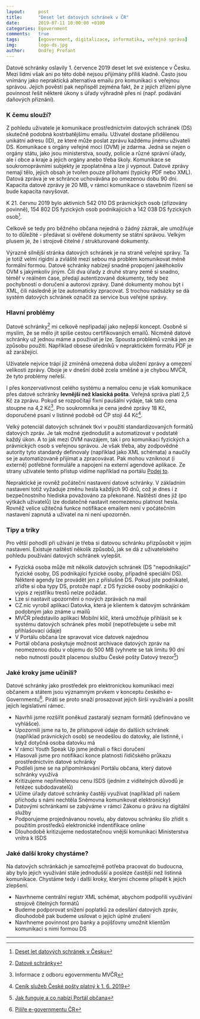 ```yaml
---
layout:     post
title:      "Deset let datových schránek v ČR"
date:       2019-07-11 10:00:00 +0100
categories: Egovernment
comments:   true
tags:       [egovernment, digitalizace, informatika, veřejná správa]
img:        logo-ds.jpg
author:     Ondřej Profant
---
```


Datové schránky oslavily 1. července 2019 deset let své existence v Česku. Mezi lidmi však ani po této době nejsou přijímány příliš kladně. Často jsou vnímány jako nepraktická alternativa emailu pro komunikaci s veřejnou správou. Jejich pověsti pak nepřispěl zejména fakt, že z jejich zřízení plyne povinnost řešit některé úkony s úřady výhradně přes ni (např. podávání daňových přiznání).

<!--more-->

### K čemu slouží?

Z pohledu uživatele je komunikace prostřednictvím datových schránek (DS) skutečně podobná kostrbatějšímu emailu. Uživatel dostane přidělenou unikátní adresu (ID), ze které může poslat zprávu každému jinému uživateli DS. Komunikace s orgány veřejné moci (OVM) je zdarma. Jedná se nejen o orgány státu, jako jsou ministerstva, soudy, policie a různé správní úřady, ale i obce a kraje a jejich orgány anebo třeba školy. Komunikace se soukromoprávními subjekty je zpoplatněna a lze ji vypnout. Datové zprávy nemají tělo, jejich obsah je tvořen pouze přílohami (typicky PDF nebo XML). Datová zpráva je ve schránce uchovávána po omezenou dobu 90 dní. Kapacita datové zprávy je 20 MB, v rámci komunikace o stavebním řízení se bude kapacita navyšovat.

K 21. červnu 2019 bylo aktivních 542 010 DS právnických osob (zřizovány povinně), 154 802 DS fyzických osob podnikajících a 142 038 DS fyzických osob[^1].

Celkově se tedy pro běžného občana nejedná o žádný zázrak, ale umožňuje to to důležité - předávat si ověřené dokumenty se státní správou. Velkým plusem je, že i strojově čitelné / strukturované dokumenty.

Výrazně silnější stránka datových schránek je na straně veřejné správy. Ta je totiž velmi rigidní a zvláště mezi sebou má problém komunikovat méně formální formou. Datové schránky nabízejí snadné propojení jakéhokoliv OVM s jakýmkoliv jiným. Čili dva úřady z druhé strany země si snadno, téměř v reálném čase, předají autentizovaně dokumenty, tedy bez pochybností o doručení a autorovi zprávy. Dané dokumenty mohou být i XML, čili následně je lze automaticky zpracovat. S trochou nadsázky se dá systém datových schránek označit za service bus veřejné správy.

### Hlavní problémy

Datové schránky[^2] mi celkově nepřipadají jako nejlepší koncept. Osobně si myslím, že se mělo jít spíše cestou certifikovaných emailů. Nicméně datové schránky už jednou máme a používat je lze. Spousta problémů vzniká jen ze způsobu použití. Například obsese úředníků v nepraktickém formátu PDF je až zarážející.

Uživatele nejvíce trápí již zmíněná omezená doba uložení zprávy a omezení velikosti zprávy. Oboje je v dnešní době zcela směšné a je chybou MVČR, že tyto problémy neřeší.

I přes konzervativnost celého systému a nemalou cenu je však komunikace přes datové schránky **levnější než klasická pošta**. Veřejná správa platí 2,5 Kč za zprávu. Pokud se rozpočítají fixní paušální výdaje, tak tato cena stoupne na 4,2 Kč[^3]. Pro soukromníka je cena jedné zprávy 18 Kč, doporučené psaní v listinné podobě od ČP stojí 44 Kč[^4].

Velký potenciál datových schránek tkví v použití standardizovaných formátů datových zpráv. Je tak možné zjednodušit a automatizovat v podstatě každý úkon. A to jak mezi OVM navzájem, tak i pro komunikaci fyzických a právnických osob s veřejnou správou. Je však třeba, aby zodpovědné autority tyto standardy definovaly (například jako XML schémata) a naučily se je automatizovaně přijímat a zpracovávat. Pak mohou vzniknout (i externě) potřebné formuláře a napojení na externí agendové aplikace. Ze strany uživatele tento přístup vidíme například na portálu [Podej to](https://podejto.cz).

Nepraktické je rovněž počáteční nastavení datové schránky. V základním nastavení totiž vyžaduje změnu hesla každých 90 dnů, což je dnes i z bezpečnostního hlediska považováno za překonané. Naštěstí dnes již (po výtkách uživatelů) lze dodatečně nastavit neomezenou platnost hesla. Rovněž velice užitečná funkce notifikace emailem není v počátečním nastavení zapnutá a uživatel na ni není upozorněn.

### Tipy a triky

Pro větší pohodlí při užívání je třeba si datovou schránku přizpůsobit v jejím nastavení. Existuje naštěstí několik způsobů, jak se dá z uživatelského pohledu používání datových schránek vylepšit.

* Fyzická osoba může mít několik datových schránek (DS "nepodnikající" fyzické osoby, DS podnikající fyzické osoby, případně speciální DS). Některé agendy lze provádět jen z příslušné DS. Pokud jste podnikatel, zřiďte si oba typy DS, protože např. z DS fyzické osoby podnikající o výpis z rejstříku trestů nelze požádat.
* Lze si nastavit upozornění o nových zprávách na mail
* CZ.nic vyrobil aplikaci Datovka, která je klientem k datovým schránkám podobným jako známe u mailů
* MVČR představilo aplikaci Mobilní klíč, která umožňuje přihlásit se k systému datových schránek přes mobil (nepotřebujete u sebe mít přihlašovací údaje)
* V Portálu občana lze spravovat více datovek najednou
* Portál občana poskytuje možnost archivace datových zpráv na neomezenou dobu v objemu do 500 MB (vyhnete se tak limitu 90 dní nebo nutnosti použít placenou službu České pošty Datový trezor[^5])

### Jaké kroky jsme učinili?

Datové schránky jako prostředek pro elektronickou komunikaci mezi občanem a státem jsou významným prvkem v konceptu českého e-Governmentu[^6]. Piráti se proto snaží prosazovat jejich širší využívání a posílit jejich legislativní rámec.

* Navrhli jsme rozšířit poněkud zastaralý seznam formátů (definováno ve vyhlášce).
* Upozornili jsme na to, že přístupové údaje do dalších schránek (například právnických osob) se neodešlou do datovky, ale listinně, i když dotyčná osoba datovku má
* V rámci Youth Speak Up jsme jednali o fikci doručení
* Hlasovali jsme pro notifikaci konce platnosti řidičského průkazu prostřednictvím datové schránky
* Podíleli jsme se na připomínkování Portálu občana, který datové schránky využívá
* Kritizujeme nepřiměřenou cenu ISDS (jedním z viditelných důvodů je řetězec subdodavatelů)
* Učíme úřady datové schránky častěji využívat (například při našem příchodu s námi nechtěla Sněmovna komunikovat elektronicky)
* Datovými schránkami se zabýváme v rámci Zákonu o právu na digitální služby
* Podporujeme projednávanou novelu, aby datovou schránku šlo zřídit s použitím prostředků elektronické indentifikace online
* Dlouhodobě kritizujeme nedostatečnou vnější komunikaci Ministerstva vnitra k ISDS

### Jaké další kroky chystáme?

Na datových schránkách je samozřejmě potřeba pracovat do budoucna, aby bylo jejich využívání stále jednodušší a posléze častější než listinná komunikace. Chystáme tedy i další kroky, kterými chceme přispět k jejich zlepšení.

* Navrhneme centrální registr XML schémat, abychom podpořili využívání strojově čitelných formátů
* Budeme podporovat snížení poplatků za odesílání datových zpráv, dlouhodobě pak budeme usilovat o jejich úplné zrušení
* Navrhneme povinnost pro banky a pojišťovny umožnit klientům komunikaci s nimi formou DS

---

[^1]: [Deset let datových schránek v Česku](https://computerworld.cz/internet-a-komunikace/deset-let-datovych-schranek-v-cesku-55491)

[^2]: [Datové schránky](https://www.jaknainternet.cz/page/1264/datove-schranky/)

[^3]: Informace z odboru egovernmentu MVČR

[^4]: [Ceník služeb České pošty platný k 1. 6. 2019](https://www.ceskaposta.cz/ke-stazeni/cenik-sluzeb-ceske-posty)

[^5]: [Jak funguje a co nabízí Portál občana](https://www.lupa.cz/clanky/jak-funguje-a-co-nabizi-portal-obcana/)

[^6]: [Pilíře e-governmentu ČR](https://www.profant.eu/2018/pilire-egovernmentu-cr.html)

